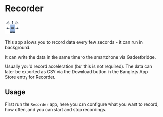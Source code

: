 # Recorder

![icon](app.png)

This app allows you to record data every few seconds - it can run in background.

It can write the data in the same time to the smartphone via Gadgetbridge.

Usually you'd record acceleration (but this is not required). The data can later be exported as CSV via the Download button in the Bangle.js App Store entry for Recorder.

## Usage

First run the `Recorder` app, here you can configure what you want to record, how often,
and you can start and stop recordings.

